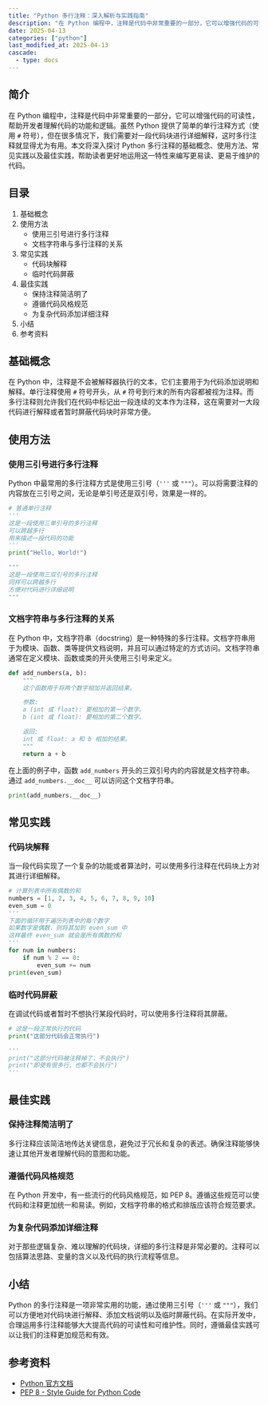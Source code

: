 ```yaml
---
title: "Python 多行注释：深入解析与实践指南"
description: "在 Python 编程中，注释是代码中非常重要的一部分，它可以增强代码的可读性，帮助开发者理解代码的功能和逻辑。虽然 Python 提供了简单的单行注释方式（使用 `#` 符号），但在很多情况下，我们需要对一段代码块进行详细解释，这时多行注释就显得尤为有用。本文将深入探讨 Python 多行注释的基础概念、使用方法、常见实践以及最佳实践，帮助读者更好地运用这一特性来编写更易读、更易于维护的代码。"
date: 2025-04-13
categories: ["python"]
last_modified_at: 2025-04-13
cascade:
  - type: docs
---
```



## 简介
在 Python 编程中，注释是代码中非常重要的一部分，它可以增强代码的可读性，帮助开发者理解代码的功能和逻辑。虽然 Python 提供了简单的单行注释方式（使用 `#` 符号），但在很多情况下，我们需要对一段代码块进行详细解释，这时多行注释就显得尤为有用。本文将深入探讨 Python 多行注释的基础概念、使用方法、常见实践以及最佳实践，帮助读者更好地运用这一特性来编写更易读、更易于维护的代码。

<!-- more -->
## 目录
1. 基础概念
2. 使用方法
    - 使用三引号进行多行注释
    - 文档字符串与多行注释的关系
3. 常见实践
    - 代码块解释
    - 临时代码屏蔽
4. 最佳实践
    - 保持注释简洁明了
    - 遵循代码风格规范
    - 为复杂代码添加详细注释
5. 小结
6. 参考资料

## 基础概念
在 Python 中，注释是不会被解释器执行的文本，它们主要用于为代码添加说明和解释。单行注释使用 `#` 符号开头，从 `#` 符号到行末的所有内容都被视为注释。而多行注释则允许我们在代码中标记出一段连续的文本作为注释，这在需要对一大段代码进行解释或者暂时屏蔽代码块时非常方便。

## 使用方法
### 使用三引号进行多行注释
Python 中最常用的多行注释方式是使用三引号（`'''` 或 `"""`）。可以将需要注释的内容放在三引号之间，无论是单引号还是双引号，效果是一样的。

```python
# 普通单行注释
'''
这是一段使用三单引号的多行注释
可以跨越多行
用来描述一段代码的功能
'''
print("Hello, World!")

"""
这是一段使用三双引号的多行注释
同样可以跨越多行
方便对代码进行详细说明
"""
```

### 文档字符串与多行注释的关系
在 Python 中，文档字符串（docstring）是一种特殊的多行注释。文档字符串用于为模块、函数、类等提供文档说明，并且可以通过特定的方式访问。文档字符串通常在定义模块、函数或类的开头使用三引号来定义。

```python
def add_numbers(a, b):
    """
    这个函数用于将两个数字相加并返回结果。

    参数:
    a (int 或 float): 要相加的第一个数字。
    b (int 或 float): 要相加的第二个数字。

    返回:
    int 或 float: a 和 b 相加的结果。
    """
    return a + b
```

在上面的例子中，函数 `add_numbers` 开头的三双引号内的内容就是文档字符串。通过 `add_numbers.__doc__` 可以访问这个文档字符串。

```python
print(add_numbers.__doc__)
```

## 常见实践
### 代码块解释
当一段代码实现了一个复杂的功能或者算法时，可以使用多行注释在代码块上方对其进行详细解释。

```python
# 计算列表中所有偶数的和
numbers = [1, 2, 3, 4, 5, 6, 7, 8, 9, 10]
even_sum = 0
'''
下面的循环用于遍历列表中的每个数字
如果数字是偶数，则将其加到 even_sum 中
这样最终 even_sum 就会是所有偶数的和
'''
for num in numbers:
    if num % 2 == 0:
        even_sum += num
print(even_sum)
```

### 临时代码屏蔽
在调试代码或者暂时不想执行某段代码时，可以使用多行注释将其屏蔽。

```python
# 这是一段正常执行的代码
print("这部分代码会正常执行")

'''
print("这部分代码被注释掉了，不会执行")
print("即使有很多行，也都不会执行")
'''
```

## 最佳实践
### 保持注释简洁明了
多行注释应该简洁地传达关键信息，避免过于冗长和复杂的表述。确保注释能够快速让其他开发者理解代码的意图和功能。

### 遵循代码风格规范
在 Python 开发中，有一些流行的代码风格规范，如 PEP 8。遵循这些规范可以使代码和注释更加统一和易读。例如，文档字符串的格式和排版应该符合规范要求。

### 为复杂代码添加详细注释
对于那些逻辑复杂、难以理解的代码块，详细的多行注释是非常必要的。注释可以包括算法思路、变量的含义以及代码的执行流程等信息。

## 小结
Python 的多行注释是一项非常实用的功能，通过使用三引号（`'''` 或 `"""`），我们可以方便地对代码块进行解释、添加文档说明以及临时屏蔽代码。在实际开发中，合理运用多行注释能够大大提高代码的可读性和可维护性。同时，遵循最佳实践可以让我们的注释更加规范和有效。

## 参考资料
- [Python 官方文档](https://docs.python.org/3/)
- [PEP 8 - Style Guide for Python Code](https://www.python.org/dev/peps/pep-0008/)